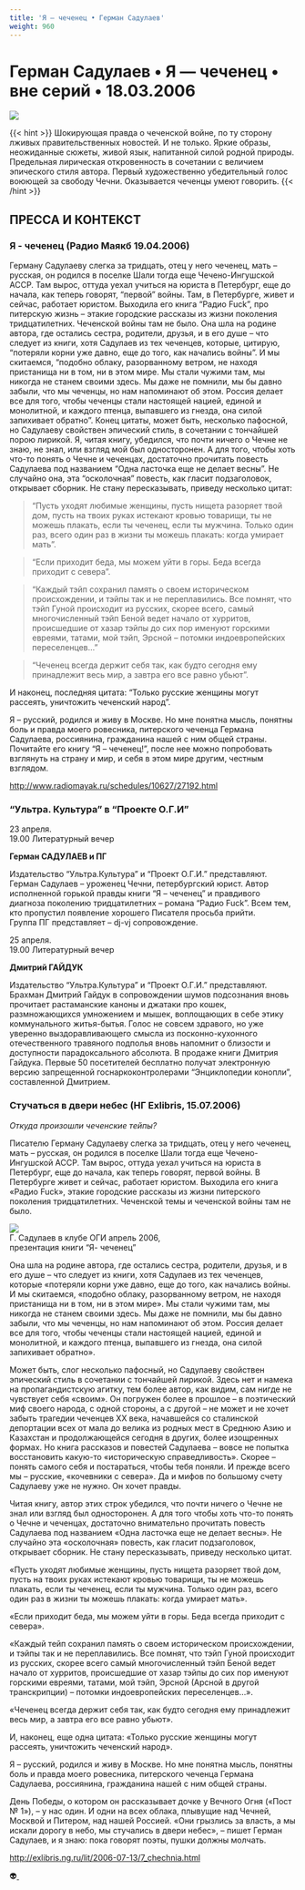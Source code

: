 ```yaml
---
title: 'Я — чеченец • Герман Садулаев'
weight: 960
---
```


# Герман Садулаев • __Я — чеченец__ • вне серий • 18.03.2006

![](/img/jachechenec.jpg)

{{< hint >}}
Шокирующая правда о чеченской войне, по ту сторону лживых правительственных новостей. И не только. Яркие образы, неожиданные сюжеты, живой язык, напитанной силой родной природы. Предельная лирическая откровенность в сочетании с величием эпического стиля автора. Первый художественно убедительный голос воюющей за свободу Чечни. Оказывается чеченцы умеют говорить.
{{< /hint >}}

## ПРЕССА И КОНТЕКСТ

### Я - чеченец (Радио Маякб 19.04.2006)

Герману Садулаеву слегка за тридцать, отец у него чеченец, мать – русская, он родился в поселке Шали тогда еще Чечено-Ингушской АСCР. Там вырос, оттуда уехал учиться на юриста в Петербург, еще до начала, как теперь говорят, “первой” войны. Там, в Петербурге, живет и сейчас, работает юристом. Выходила его книга “Радио Fuck”, про питерскую жизнь – этакие городские рассказы из жизни поколения тридцатилетних. Чеченской войны там не было. Она шла на родине автора, где остались сестра, родители, друзья, и в его душе – что следует из книги, хотя Садулаев из тех чеченцев, которые, цитирую, “потеряли корни уже давно, еще до того, как начались войны”. И мы скитаемся, “подобно облаку, разорванному ветром, не находя пристанища ни в том, ни в этом мире. Мы стали чужими там, мы никогда не станем своими здесь. Мы даже не помнили, мы бы давно забыли, что мы чеченцы, но нам напоминают об этом. Россия делает все для того, чтобы чеченцы стали настоящей нацией, единой и монолитной, и каждого птенца, выпавшего из гнезда, она силой запихивает обратно”. Конец цитаты, может быть, несколько пафосной, но Садулаеву свойствен эпический стиль, в сочетании с тончайшей порою лирикой. Я, читая книгу, убедился, что почти ничего о Чечне не знаю, не знал, или взгляд мой был односторонен. А для того, чтобы хоть что-то понять о Чечне и чеченцах, достаточно прочитать повесть Садулаева под названием “Одна ласточка еще не делает весны”. Не случайно она, эта “осколочная” повесть, как гласит подзаголовок, открывает сборник. Не стану пересказывать, приведу несколько цитат:

> “Пусть уходят любимые женщины, пусть нищета разоряет твой дом, пусть на твоих руках истекают кровью товарищи, ты не можешь плакать, если ты чеченец, если ты мужчина. Только один раз, всего один раз в жизни ты можешь плакать: когда умирает мать”.

> “Если приходит беда, мы можем уйти в горы. Беда всегда приходит с севера”.

> “Каждый тэйп сохранил память о своем историческом происхождении, и тэйпы так и не переплавились. Все помнят, что тэйп Гуной происходит из русских, скорее всего, самый многочисленный тэйп Беной ведет начало от хурритов, происшедшие от хазар тэйпы до сих пор именуют горскими евреями, татами, мой тэйп, Эрсной – потомки индоевропейских переселенцев...”

> “Чеченец всегда держит себя так, как будто сегодня ему принадлежит весь мир, а завтра его все равно убьют”.

И наконец, последняя цитата: “Только русские женщины могут рассеять, уничтожить чеченский народ”.

Я – русский, родился и живу в Москве. Но мне понятна мысль, понятны боль и правда моего ровесника, питерского чеченца Германа Садулаева, россиянина, гражданина нашей с ним общей страны. Почитайте его книгу “Я – чеченец!”, после нее можно попробовать взглянуть на страну и мир, и себя в этом мире другим, честным взглядом.

http://www.radiomayak.ru/schedules/10627/27192.html

### “Ультра. Культура” в “Проекте О.Г.И” 

23 апреля.\
19.00 Литературный вечер

__Герман САДУЛАЕВ и ПГ__

Издательство “Ультра.Культура” и “Проект О.Г.И.” представляют.\
Герман Садулаев – уроженец Чечни, петербургский юрист. Автор исполненной горькой правды книги “Я – чеченец” и правдивого диагноза поколению тридцатилетних – романа “Радио Fuck”. Всем тем, кто пропустил появление хорошего Писателя просьба прийти.\
Группа ПГ представляет – dj-vj сопровождение.

25 апреля.\
19.00 Литературный вечер

__Дмитрий ГАЙДУК__

Издательство “Ультра.Культура” и “Проект О.Г.И.” представляют.\
Брахман Дмитрий Гайдук в сопровождении шумов подсознания вновь прочитает растаманские каноны и джатаки про кошек, размножающихся умножением и мышек, воплощающих в себе этику коммунального житья-бытья. Голос не совсем здравого, но уже уверенно выздоравливающего смысла из посконно-кухонного отечественного травяного подполья вновь напомнит о близости и доступности парадоксального абсолюта.
В продаже книги Дмитрия Гайдука. Первые 50 посетителей бесплатно получат электронную версию запрещенной госнаркоконтролерами “Энциклопедии конопли”, составленной Дмитрием.

### Стучаться в двери небес (НГ Exlibris, 15.07.2006)

_Откуда произошли чеченские тейпы?_

Писателю Герману Садулаеву слегка за тридцать, отец у него чеченец, мать – русская, он родился в поселке Шали тогда еще Чечено-Ингушской АСCР. Там вырос, оттуда уехал учиться на юриста в Петербург, еще до начала, как теперь говорят, первой войны. В Петербурге живет и сейчас, работает юристом. Выходила его книга «Радио Fuck», этакие городские рассказы из жизни питерского поколения тридцатилетних. Чеченской темы и чеченской войны там не было.

![](/img/sadulaevogi.jpg)\
Г. Садулаев в клубе ОГИ апрель 2006,\
презентация книги “Я- чеченец”

Она шла на родине автора, где остались сестра, родители, друзья, и в его душе – что следует из книги, хотя Садулаев из тех чеченцев, которые «потеряли корни уже давно, еще до того, как начались войны. И мы скитаемся, «подобно облаку, разорванному ветром, не находя пристанища ни в том, ни в этом мире». Мы стали чужими там, мы никогда не станем своими здесь. Мы даже не помнили, мы бы давно забыли, что мы чеченцы, но нам напоминают об этом. Россия делает все для того, чтобы чеченцы стали настоящей нацией, единой и монолитной, и каждого птенца, выпавшего из гнезда, она силой запихивает обратно».

Может быть, слог несколько пафосный, но Садулаеву свойствен эпический стиль в сочетании с тончайшей лирикой. Здесь нет и намека на пропагандистскую агитку, тем более автор, как видим, сам нигде не чувствует себя «своим». Он погружен более в прошлое – в поэтический миф своего народа, с одной стороны, а с другой – не может и не хочет забыть трагедии чеченцев ХХ века, начавшейся со сталинской депортации всех от мала до велика из родных мест в Среднюю Азию и Казахстан и продолжающейся сегодня в других, более изощренных формах. Но книга рассказов и повестей Садулаева – вовсе не попытка восстановить какую-то «историческую справедливость». Скорее – понять самого себя и постараться, чтобы тебя поняли. И прежде всего мы – русские, «кочевники с севера». Да и мифов по большому счету Садулаеву уже не нужно. Он хочет правды.

Читая книгу, автор этих строк убедился, что почти ничего о Чечне не знал или взгляд был односторонен. А для того чтобы хоть что-то понять о Чечне и чеченцах, достаточно внимательно прочитать повесть Садулаева под названием «Одна ласточка еще не делает весны». Не случайно эта «осколочная» повесть, как гласит подзаголовок, открывает сборник. Не стану пересказывать, приведу несколько цитат.

«Пусть уходят любимые женщины, пусть нищета разоряет твой дом, пусть на твоих руках истекают кровью товарищи, ты не можешь плакать, если ты чеченец, если ты мужчина. Только один раз, всего один раз в жизни ты можешь плакать: когда умирает мать».

«Если приходит беда, мы можем уйти в горы. Беда всегда приходит с севера».

«Каждый тейп сохранил память о своем историческом происхождении, и тэйпы так и не переплавились. Все помнят, что тэйп Гуной происходит из русских, скорее всего самый многочисленный тэйп Беной ведет начало от хурритов, происшедшие от хазар тэйпы до сих пор именуют горскими евреями, татами, мой тэйп, Эрсной (Арсной в другой транскрипции) – потомки индоевропейских переселенцев…».

«Чеченец всегда держит себя так, как будто сегодня ему принадлежит весь мир, а завтра его все равно убьют».

И, наконец, еще одна цитата: «Только русские женщины могут рассеять, уничтожить чеченский народ».

Я – русский, родился и живу в Москве. Но мне понятна мысль, понятны боль и правда моего ровесника, питерского чеченца Германа Садулаева, россиянина, гражданина нашей с ним общей страны.

День Победы, о котором он рассказывает дочке у Вечного Огня («Пост № 1»), – у нас один. И одни на всех облака, плывущие над Чечней, Москвой и Питером, над нашей Россией. «Они грызлись за власть, а мы искали дорогу в небо, мы стучались в двери небес», – пишет Герман Садулаев, и я знаю: пока говорят поэты, пушки должны молчать.

http://exlibris.ng.ru/lit/2006-07-13/7_chechnia.html

👽[ ](http://flibusta.is/b/283925)